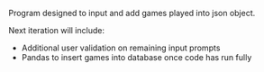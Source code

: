 Program designed to input and add games played into json object.

Next iteration will include:
  - Additional user validation on remaining input prompts
  - Pandas to insert games into database once code has run fully
